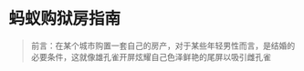 # 蚂蚁购狱房指南

> 前言：在某个城市购置一套自己的房产，对于某些年轻男性而言，是结婚的必要条件，这就像雄孔雀开屏炫耀自己色泽鲜艳的尾屏以吸引雌孔雀

<!--stackedit_data:
eyJoaXN0b3J5IjpbLTMwNDU5OTYxMiw1OTIxMTQ5MjYsLTEzNT
YyNjEzMDUsMjYxNDczMjM5LDExNjAyODk5OTMsODU2ODk0MjY5
LDIxMzUwMjUwNjMsMTg1NTU1MjA2MF19
-->